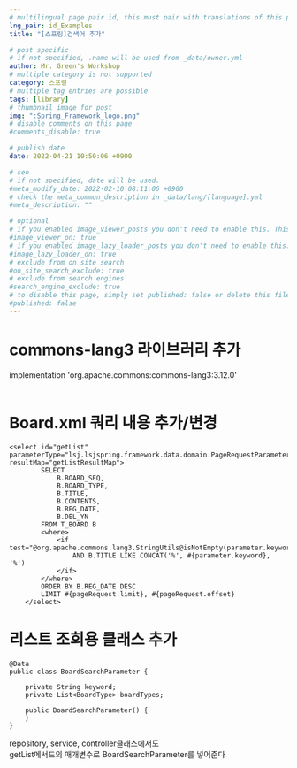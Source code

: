 ```yaml
---
# multilingual page pair id, this must pair with translations of this page. (This name must be unique)
lng_pair: id_Examples
title: "[스프링]검색어 추가"

# post specific
# if not specified, .name will be used from _data/owner.yml
author: Mr. Green's Workshop
# multiple category is not supported
category: 스프링
# multiple tag entries are possible
tags: [library]
# thumbnail image for post
img: ":Spring_Framework_logo.png"
# disable comments on this page
#comments_disable: true

# publish date
date: 2022-04-21 10:50:06 +0900

# seo
# if not specified, date will be used.
#meta_modify_date: 2022-02-10 08:11:06 +0900
# check the meta_common_description in _data/lang/[language].yml
#meta_description: ""

# optional
# if you enabled image_viewer_posts you don't need to enable this. This is only if image_viewer_posts = false
#image_viewer_on: true
# if you enabled image_lazy_loader_posts you don't need to enable this. This is only if image_lazy_loader_posts = false
#image_lazy_loader_on: true
# exclude from on site search
#on_site_search_exclude: true
# exclude from search engines
#search_engine_exclude: true
# to disable this page, simply set published: false or delete this file
#published: false
---
```


<!-- outline-start -->

<!-- outline-end -->

# commons-lang3 라이브러리 추가
implementation 'org.apache.commons:commons-lang3:3.12.0'   
<br/>

# Board.xml 쿼리 내용 추가/변경
```
<select id="getList" parameterType="lsj.lsjspring.framework.data.domain.PageRequestParameter" resultMap="getListResultMap">
        SELECT
            B.BOARD_SEQ,
            B.BOARD_TYPE,
            B.TITLE,
            B.CONTENTS,
            B.REG_DATE,
            B.DEL_YN
        FROM T_BOARD B
        <where>
            <if test="@org.apache.commons.lang3.StringUtils@isNotEmpty(parameter.keyword)">
                AND B.TITLE LIKE CONCAT('%', #{parameter.keyword}, '%')
            </if>            
        </where>
        ORDER BY B.REG_DATE DESC
        LIMIT #{pageRequest.limit}, #{pageRequest.offset}
    </select>
```

# 리스트 조회용 클래스 추가   
```
@Data
public class BoardSearchParameter {

    private String keyword;
    private List<BoardType> boardTypes;

    public BoardSearchParameter() {
    }
}
```
repository, service, controller클래스에서도   
getList메서드의 매개변수로 BoardSearchParameter를 넣어준다   
   
   <br/>




